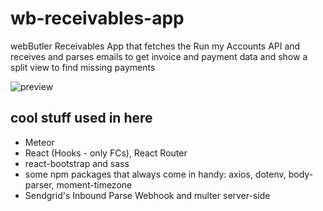 # wb-receivables-app

webButler Receivables App that fetches the Run my Accounts API and receives and parses emails to get invoice and payment data and show a split view to find missing payments

![preview](https://github.com/sunyamare/wb-receivables-app/blob/master/screenshot.png)

## cool stuff used in here

- Meteor
- React (Hooks - only FCs), React Router
- react-bootstrap and sass
- some npm packages that always come in handy: axios, dotenv, body-parser, moment-timezone
- Sendgrid's Inbound Parse Webhook and multer server-side
